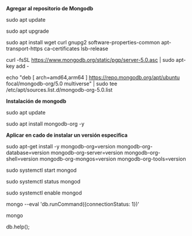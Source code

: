 **Agregar al repositorio de Mongodb**

sudo apt update

sudo apt upgrade

sudo apt install wget curl gnupg2 software-properties-common apt-transport-https ca-certificates lsb-release

curl -fsSL https://www.mongodb.org/static/pgp/server-5.0.asc | sudo apt-key add -

echo "deb [ arch=amd64,arm64 ] https://repo.mongodb.org/apt/ubuntu focal/mongodb-org/5.0 multiverse" | sudo tee /etc/apt/sources.list.d/mongodb-org-5.0.list

**Instalación de mongodb**

sudo apt update

sudo apt install mongodb-org -y

**Aplicar en cado de instalar un versión especifica**

sudo apt-get install -y mongodb-org=version mongodb-org-database=version mongodb-org-server=version mongodb-org-shell=version mongodb-org-mongos=version mongodb-org-tools=version
  
sudo systemctl start mongod
  
sudo systemctl status mongod
  
sudo systemctl enable mongod
  
mongo --eval 'db.runCommand({connectionStatus: 1})'
  
mongo
  
db.help();
